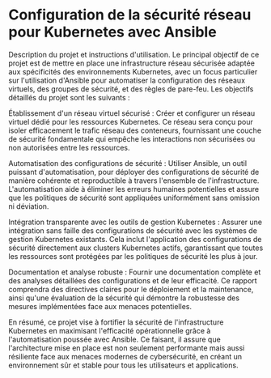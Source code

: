 # Configuration de la sécurité réseau pour Kubernetes avec Ansible
Description du projet et instructions d'utilisation.
Le principal objectif de ce projet est de mettre en place une infrastructure réseau sécurisée adaptée aux spécificités des environnements Kubernetes, avec un focus particulier sur l'utilisation d'Ansible pour automatiser la configuration des réseaux virtuels, des groupes de sécurité, et des règles de pare-feu. Les objectifs détaillés du projet sont les suivants :

Établissement d'un réseau virtuel sécurisé : Créer et configurer un réseau virtuel dédié pour les ressources Kubernetes. Ce réseau sera conçu pour isoler efficacement le trafic réseau des conteneurs, fournissant une couche de sécurité fondamentale qui empêche les interactions non sécurisées ou non autorisées entre les ressources.

Automatisation des configurations de sécurité : Utiliser Ansible, un outil puissant d'automatisation, pour déployer des configurations de sécurité de manière cohérente et reproductible à travers l'ensemble de l'infrastructure. L'automatisation aide à éliminer les erreurs humaines potentielles et assure que les politiques de sécurité sont appliquées uniformément sans omission ni déviation.

Intégration transparente avec les outils de gestion Kubernetes : Assurer une intégration sans faille des configurations de sécurité avec les systèmes de gestion Kubernetes existants. Cela inclut l'application des configurations de sécurité directement aux clusters Kubernetes actifs, garantissant que toutes les ressources sont protégées par les politiques de sécurité les plus à jour.

Documentation et analyse robuste : Fournir une documentation complète et des analyses détaillées des configurations et de leur efficacité. Ce rapport comprendra des directives claires pour le déploiement et la maintenance, ainsi qu'une évaluation de la sécurité qui démontre la robustesse des mesures implémentées face aux menaces potentielles.

En résumé, ce projet vise à fortifier la sécurité de l'infrastructure Kubernetes en maximisant l'efficacité opérationnelle grâce à l'automatisation poussée avec Ansible. Ce faisant, il assure que l'architecture mise en place est non seulement performante mais aussi résiliente face aux menaces modernes de cybersécurité, en créant un environnement sûr et stable pour tous les utilisateurs et applications.
